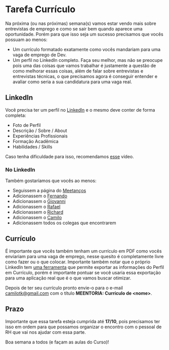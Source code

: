 # Tarefa Currículo

Na próxima (ou nas próximas) semana(s) vamos estar vendo mais sobre entrevistas de emprego e como se sair bem quando aparece uma oportunidade. Porém para que isso seja um sucesso precisamos que vocês possuam ao menos:
- Um currículo formatado exatamente como vocês mandariam para uma vaga de emprego de Dev.
- Um perfil no LinkedIn completo.
Faça seu melhor, mas não se preocupe pois uma das coisas que vamos trabalhar é justamente a questão de como melhorar essas coisas, além de falar sobre entrevistas e entrevistas técnicas, o que precisamos agora é conseguir entender e avaliar como seria a sua candidatura para uma vaga real.

## LinkedIn

Você precisa ter um perfil no [LinkedIn](https://www.linkedin.com/) e o mesmo deve conter de forma completa:

- Foto de Perfil
- Descrição / Sobre / About
- Experiências Profissionais
- Formação Acadêmica
- Habilidades / Skills

Caso tenha dificuldade para isso, recomendamos [esse](https://youtu.be/8jswstqdjVM?t=70) vídeo.

### No LinkedIn

Também gostaríamos que vocês ao menos:

- Seguissem a página do [Meetanços](https://www.linkedin.com/company/meetancos)
- Adicionassem o [Fernando](https://www.linkedin.com/in/cientistadaweb/)
- Adicionassem o [Giovanni](https://www.linkedin.com/in/giovannipds/)
- Adicionassem o [Rafael](https://www.linkedin.com/in/rafaeljaques/)
- Adicionassem o [Richard](https://www.linkedin.com/in/lopesrc/)
- Adicionassem o [Camilo](https://www.linkedin.com/in/2cazevedo/)
- Adicionassem todos os colegas que encontrarem


## Currículo

É importante que vocês também tenham um currículo em PDF como vocês enviariam para uma vaga de emprego, nesse quesito é completamente livre como fazer ou o que colocar. Importante também notar que o próprio LinkedIn tem [uma ferramenta](https://www.youtube.com/watch?v=9rsb2yovb_s) que permite exportar as informações do Perfil em Currículo, porém é importante pontuar se você usaria essa exportação para uma aplicação real que é o que vamos buscar otimizar.

Depois de ter seu currículo pronto envie-o para o e-mail [camilotk@gmail.com](#) com o título **MEENTORIA: Currículo de \<nome\>**.

## Prazo

Importante que essa tarefa esteja cumprida até **17/10**, pois precisamos ter isso em ordem para que possamos organizar o encontro com o pessoal de RH que vai nos ajudar com essa parte.

Boa semana a todos (e façam as aulas do Curso)!
